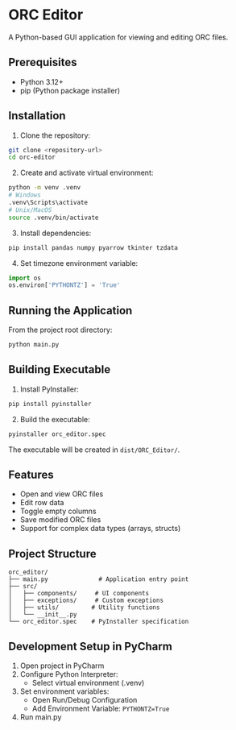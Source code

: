 # ORC Editor

A Python-based GUI application for viewing and editing ORC files.

## Prerequisites

- Python 3.12+
- pip (Python package installer)

## Installation

1. Clone the repository:
```bash
git clone <repository-url>
cd orc-editor
```

2. Create and activate virtual environment:
```bash
python -m venv .venv
# Windows
.venv\Scripts\activate
# Unix/MacOS
source .venv/bin/activate
```

3. Install dependencies:
```bash
pip install pandas numpy pyarrow tkinter tzdata
```

4. Set timezone environment variable:
```python
import os
os.environ['PYTHONTZ'] = 'True'
```

## Running the Application

From the project root directory:
```bash
python main.py
```

## Building Executable

1. Install PyInstaller:
```bash
pip install pyinstaller
```

2. Build the executable:
```bash
pyinstaller orc_editor.spec
```

The executable will be created in `dist/ORC_Editor/`.

## Features

- Open and view ORC files
- Edit row data
- Toggle empty columns
- Save modified ORC files
- Support for complex data types (arrays, structs)

## Project Structure

```
orc_editor/
├── main.py              # Application entry point
├── src/
│   ├── components/     # UI components
│   ├── exceptions/     # Custom exceptions
│   ├── utils/         # Utility functions
│   └── __init__.py
└── orc_editor.spec    # PyInstaller specification
```

## Development Setup in PyCharm

1. Open project in PyCharm
2. Configure Python Interpreter:
   - Select virtual environment (.venv)
3. Set environment variables:
   - Open Run/Debug Configuration
   - Add Environment Variable: `PYTHONTZ=True`
4. Run main.py